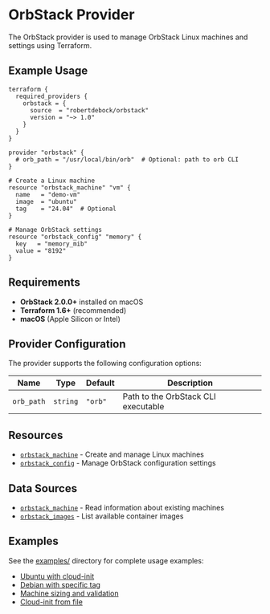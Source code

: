 # OrbStack Provider

The OrbStack provider is used to manage OrbStack Linux machines and settings using Terraform.

## Example Usage

```hcl
terraform {
  required_providers {
    orbstack = {
      source  = "robertdebock/orbstack"
      version = "~> 1.0"
    }
  }
}

provider "orbstack" {
  # orb_path = "/usr/local/bin/orb"  # Optional: path to orb CLI
}

# Create a Linux machine
resource "orbstack_machine" "vm" {
  name   = "demo-vm"
  image  = "ubuntu"
  tag    = "24.04"  # Optional
}

# Manage OrbStack settings
resource "orbstack_config" "memory" {
  key   = "memory_mib"
  value = "8192"
}
```

## Requirements

- **OrbStack 2.0.0+** installed on macOS
- **Terraform 1.6+** (recommended)
- **macOS** (Apple Silicon or Intel)

## Provider Configuration

The provider supports the following configuration options:

| Name | Type | Default | Description |
|------|------|---------|-------------|
| `orb_path` | `string` | `"orb"` | Path to the OrbStack CLI executable |

## Resources

- [`orbstack_machine`](resources/machine.md) - Create and manage Linux machines
- [`orbstack_config`](resources/config.md) - Manage OrbStack configuration settings

## Data Sources

- [`orbstack_machine`](data-sources/machine.md) - Read information about existing machines
- [`orbstack_images`](data-sources/images.md) - List available container images

## Examples

See the [examples/](../examples/) directory for complete usage examples:

- [Ubuntu with cloud-init](../examples/ubuntu-cloudinit/)
- [Debian with specific tag](../examples/debian-tag/)
- [Machine sizing and validation](../examples/machine-sizing/)
- [Cloud-init from file](../examples/cloud-init-file/)

